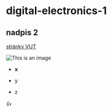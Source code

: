 # digital-electronics-1
## nadpis 2
[stránky VUT](https://www.vut.cz)

![This is an image](https://myoctocat.com/assets/images/base-octocat.svg)

- **x**
* y
+ z

:+1:
